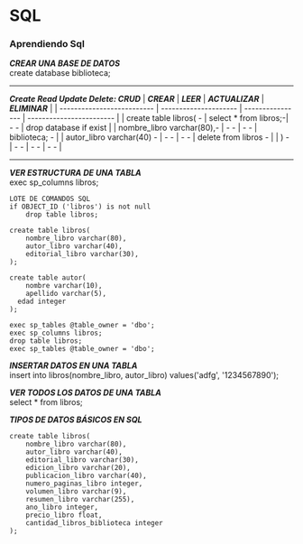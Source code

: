 # SQL
### Aprendiendo Sql

**_CREAR UNA BASE DE DATOS_**  
create database biblioteca;

***


**_Create Read Update Delete: CRUD_**
| **_CREAR_**                | **_LEER_**            | **_ACTUALIZAR_** | **_ELIMINAR_**           |
| -------------------------- | --------------------- | ---------------- | ------------------------ |
| create table libros(     - | select * from libros;-| -              - | drop database if exist   |
| nombre_libro varchar(80),- | -                   - | -              - | biblioteca;            - |
| autor_libro varchar(40)  - | -                   - | -              - | delete from libros     - |
| )                        - | -                   - | -              - | -                      - | 



***

**_VER ESTRUCTURA DE UNA TABLA_**   
exec sp_columns libros;

```
LOTE DE COMANDOS SQL
if OBJECT_ID ('libros') is not null
	drop table libros;

create table libros(
	nombre_libro varchar(80),
	autor_libro varchar(40),
	editorial_libro varchar(30),
);

create table autor(
	nombre varchar(10),
	apellido varchar(5),
  edad integer
);

exec sp_tables @table_owner = 'dbo';
exec sp_columns libros;
drop table libros;
exec sp_tables @table_owner = 'dbo';
```

**_INSERTAR DATOS EN UNA TABLA_**  
insert into libros(nombre_libro, autor_libro) 
			values('adfg', '1234567890');

**_VER TODOS LOS DATOS DE UNA TABLA_**   
select * from libros;

**_TIPOS DE DATOS BÁSICOS EN SQL_**  
```
create table libros(  
	nombre_libro varchar(80),  
	autor_libro varchar(40),  
	editorial_libro varchar(30),  
	edicion_libro varchar(20),  
	publicacion_libro varchar(40),  
	numero_paginas_libro integer,  
	volumen_libro varchar(9),  
	resumen_libro varchar(255),  
	ano_libro integer,  
	precio_libro float,  
	cantidad_libros_biblioteca integer  
);  
```
